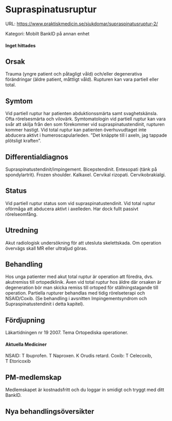# Supraspinatusruptur

URL: https://www.praktiskmedicin.se/sjukdomar/supraspinatusruptur-2/



Kategori: Mobilt BankID på annan enhet

#### Inget hittades

## Orsak

Trauma (yngre patient och påtagligt våld) och/eller degenerativa förändringar (äldre patient, måttligt våld). Rupturen kan vara partiell eller total.

## Symtom

Vid partiell ruptur har patienten abduktionssmärta samt svaghetskänsla. Ofta rörelsesmärta och vilovärk. Symtomatologin vid partiell ruptur kan vara svår att skilja från den som förekommer vid supraspinatustendinit, rupturen kommer hastigt. Vid total ruptur kan patienten överhuvudtaget inte abducera aktivt i humeroscapularleden. ”Det knäppte till i axeln, jag tappade plötsligt kraften”.

## Differentialdiagnos

Supraspinatustendinit/impingement. Bicepstendinit. Entesopati (tänk på spondylartrit). Frozen shoulder. Kalkaxel. Cervikal rizopati. Cervikobrakialgi.

## Status

Vid partiell ruptur status som vid supraspinatustendinit. Vid total ruptur oförmåga att abducera aktivt i axelleden. Har dock fullt passivt rörelseomfång.

## Utredning

Akut radiologisk undersökning för att utesluta skelettskada. Om operation övervägs skall MR eller ultraljud göras.

## Behandling

Hos unga patienter med akut total ruptur är operation att föredra, dvs. akutremiss till ortopedklinik. Även vid total ruptur hos äldre där orsaken är degeneration bör man skicka remiss till ortoped för ställningstagande till operation. Partiella rupturer behandlas med tidig rörelseterapi och NSAID/Coxib. (Se behandling i avsnitten Impingementsyndrom och Supraspinatustendinit i detta kapitel).

## Fördjupning

Läkartidningen nr 19 2007. Tema Ortopediska operationer.

#### Aktuella Mediciner

NSAID: T Ibuprofen. T Naproxen. K Orudis retard.
Coxib: T Celecoxib, T Etoricoxib 

## PM-medlemskap

Medlemskapet är kostnadsfritt och du loggar in smidigt och tryggt med ditt BankID.

## Nya behandlingsöversikter

